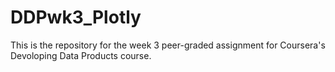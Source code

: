 # DDPwk3_Plotly
This is the repository for the week 3 peer-graded assignment for Coursera's Devoloping Data Products course.
